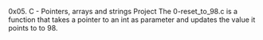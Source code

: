 0x05. C - Pointers, arrays and strings Project
The 0-reset_to_98.c is a function that takes a pointer to an int as parameter and updates the value it points to to 98.
